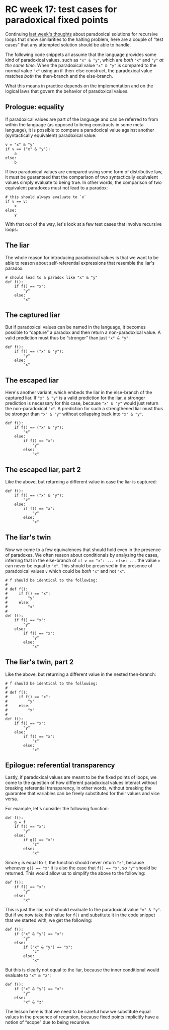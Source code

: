 # RC week 17: test cases for paradoxical fixed points

Continuing [last week's thoughts](./2025-09-13.html) about paradoxical solutions for recursive loops that show similarities to the halting problem, here are a couple of “test cases” that any attempted solution should be able to handle.

The following code snippets all assume that the language provides some kind of paradoxical values, such as `"x" & "y"`, which are _both_ `"x"` and `"y"` _at the same time._ When the paradoxical value `"x" & "y"` is compared to the normal value `"x"` using an if-then-else construct, the paradoxical value matches _both_ the then-branch and the else-branch.

What this means in practice depends on the implementation and on the logical laws that govern the behavior of paradoxical values.

## Prologue: equality

If paradoxical values are part of the language and can be referred to from within the language (as opposed to being constructs in some meta language), it is possible to compare a paradoxical value against another (syntactically equivalent) paradoxical value:

```
v = "x" & "y"
if v == ("x" & "y"):
    a
else:
    b
```

If two paradoxical values are compared using some form of distributive law, it must be guaranteed that the comparison of two syntactically equivalent values simply evaluate to being true. In other words, the comparison of two equivalent paradoxes must not lead to a paradox:

```
# this should always evaluate to `x`
if v == v:
    x
else:
    y
```

With that out of the way, let's look at a few test cases that involve recursive loops:

## The liar

The whole reason for introducing paradoxical values is that we want to be able to reason about self-referential expressions that resemble the liar's paradox:

```
# should lead to a paradox like "x" & "y"
def f():
    if f() == "x":
        "y"
    else:
        "x"
```

## The captured liar

But if paradoxical values can be named in the language, it becomes possible to “capture” a paradox and then return a non-paradoxical value. A valid prediction must thus be “stronger” than just `"x" & "y"`:

```
def f():
    if f() == ("x" & "y"):
        "y"
    else:
        "x"
```

## The escaped liar

Here's another variant, which embeds the liar in the else-branch of the captured liar. If `"x" & "y"` is a valid prediction for the liar, a stronger prediction is necessary for this case, because `"x" & "y"` would just return the non-paradoxical `"x"`. A prediction for such a strengthened liar must thus be stronger than `"x" & "y"` without collapsing back into `"x" & "y"`.

```
def f():
    if f() == ("x" & "y"):
        "x"
    else:
        if f() == "x":
            "y"
        else:
            "x"
```

## The escaped liar, part 2

Like the above, but returning a different value in case the liar is captured:

```
def f():
    if f() == ("x" & "y"):
        "z"
    else:
        if f() == "x":
            "y"
        else:
            "x"
```

## The liar's twin

Now we come to a few equivalences that should hold even in the presence of paradoxes. We often reason about conditionals by analyzing the cases, inferring that in the else-branch of `if v == "x": ... else: ...` the value `v` can never be equal to `"x"`. This should be preserved in the presence of paradoxical values `v` which could be _both_ `"x"` and not `"x"`.

```
# f should be identical to the following:
#
# def f():
#     if f() == "x":
#         "y"
#     else:
#         "x"
#
def f():
    if f() == "x":
        "y"
    else:
        if f() == "x":
            "y"
        else:
            "x"
```

## The liar's twin, part 2

Like the above, but returning a different value in the nested then-branch:

```
# f should be identical to the following:
#
# def f():
#     if f() == "x":
#         "y"
#     else:
#         "x"
#
def f():
    if f() == "x":
        "y"
    else:
        if f() == "x":
            "z"
        else:
            "x"
```

## Epilogue: referential transparency

Lastly, if paradoxical values are meant to be the fixed points of loops, we come to the question of how different paradoxical values interact without breaking referential transparency, in other words, without breaking the guarantee that variables can be freely substituted for their values and vice versa.

For example, let's consider the following function:

```
def f():
    g = f
    if f() == "x":
        "y"
    else:
        if g() == "x":
            "z"
        else:
            "x"
```

Since `g` is equal to `f`, the function should never return `"z"`, because whenever `g() == "x"` it is also the case that `f() == "x"`, so `"y"` should be returned. This would allow us to simplify the above to the following:

```
def f():
    if f() == "x":
        "y"
    else:
        "x"
```

This is just the liar, so it should evaluate to the paradoxical value `"x" & "y"`. But if we now take this value for `f()` and substitute it in the code snippet that we started with, we get the following:

```
def f():
    if ("x" & "y") == "x":
        "y"
    else:
        if ("x" & "y") == "x":
            "z"
        else:
            "x"
```

But this is clearly not equal to the liar, because the inner conditional would evaluate to `"x" & "z"`:

```
def f():
    if ("x" & "y") == "x":
        "y"
    else:
        "x" & "z"
```

The lesson here is that we need to be careful how we substitute equal values in the presence of recursion, because fixed points implicitly have a notion of “scope” due to being recursive.
